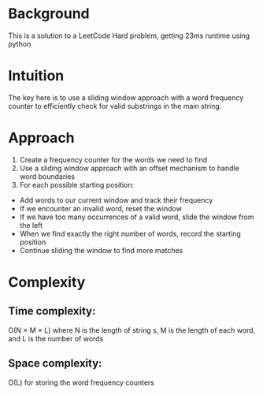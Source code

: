 # Background
This is a solution to a LeetCode Hard problem, getting 23ms runtime using python

# Intuition
The key here is to use a sliding window approach with a word frequency counter to efficiently check for valid substrings in the main string.

# Approach
1. Create a frequency counter for the words we need to find
2. Use a sliding window approach with an offset mechanism to handle word boundaries
3. For each possible starting position:
* Add words to our current window and track their frequency
* If we encounter an invalid word, reset the window
* If we have too many occurrences of a valid word, slide the window from the left
* When we find exactly the right number of words, record the starting position
* Continue sliding the window to find more matches
# Complexity
## Time complexity:
O(N × M × L) where N is the length of string s, M is the length of each word, and L is the number of words
## Space complexity:
O(L) for storing the word frequency counters
